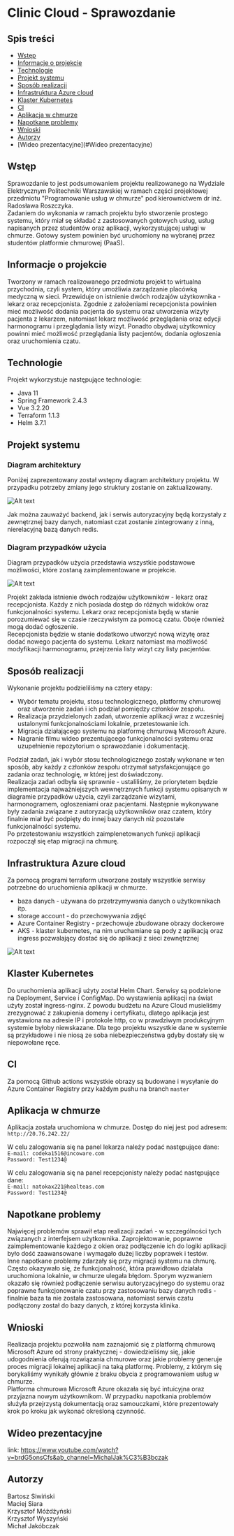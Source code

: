 # Clinic Cloud - Sprawozdanie

## Spis treści

* [Wstęp](#wstęp)
* [Informacje o projekcie](#informacje-o-projekcie)
* [Technologie](#technologie)
* [Projekt systemu](#projekt-systemu)
* [Sposób realizacji](#sposób-realizacji)
* [Infrastruktura Azure cloud](#infrastruktura-azure-cloud)
* [Klaster Kubernetes](#klaster-kubernetes)
* [CI](#ci)
* [Aplikacja w chmurze](#aplikacja-w-chmurze)
* [Napotkane problemy](#napotkane-problemy)
* [Wnioski](#wnioski)
* [Autorzy](#autorzy)
* [Wideo prezentacyjne](#Wideo prezentacyjne)

## Wstęp
Sprawozdanie to jest podsumowaniem projektu realizowanego na Wydziale Elektrycznym Politechniki Warszawskiej w ramach części projektowej przedmiotu "Programowanie usług w chmurze" pod kierownictwem dr inż. Radosława Roszczyka.  
Zadaniem do wykonania w ramach projektu było stworzenie prostego systemu, który miał sę składać z zastosowanych gotowych usług, usług napisanych przez studentów oraz aplikacji, wykorzystującej usługi w chmurze. Gotowy system powinien być uruchomiony na wybranej przez studentów platformie chmurowej (PaaS).

## Informacje o projekcie
Tworzony w ramach realizowanego przedmiotu projekt to wirtualna przychodnia, czyli system, który umożliwia zarządzanie placówką medyczną w sieci. Przewiduje on istnienie dwóch rodzajów użytkownika - lekarz oraz recepcjonista. Zgodnie z założeniami recepcjonista powinien mieć możliwość dodania pacjenta do systemu oraz utworzenia wizyty pacjenta z lekarzem, natomiast lekarz możliwość przeglądania oraz edycji harmonogramu i przeglądania listy wizyt. Ponadto obydwaj użytkownicy powinni mieć możliwość przeglądania listy pacjentów, dodania ogłoszenia oraz uruchomienia czatu.

## Technologie
Projekt wykorzystuje następujące technologie:
* Java 11
* Spring Framework 2.4.3
* Vue 3.2.20
* Terraform 1.1.3
* Helm 3.7.1

## Projekt systemu
### Diagram architektury
Poniżej zaprezentowany został wstępny diagram architektury projektu. W przypadku potrzeby zmiany jego struktury zostanie on zaktualizowany.

![Alt text](utils/diagram-architektury.png?raw=true "Diagram architektury")

Jak można zauważyć backend, jak i serwis autoryzacyjny będą korzystały z zewnętrznej bazy danych, natomiast czat zostanie zintegrowany z inną, nierelacyjną bazą danych redis.

### Diagram przypadków użycia
Diagram przypadków użycia przedstawia wszystkie podstawowe możliwości, które zostaną zaimplementowane w projekcie.

![Alt text](utils/diagram-przypadkow-uzycia.png?raw=true "Diagram przypadków użycia")

Projekt zakłada istnienie dwóch rodzajów użytkowników - lekarz oraz recepcjonista. Każdy z nich posiada dostęp do różnych widoków oraz funkcjonalności systemu. Lekarz oraz recepcjonista będą w stanie porozumiewać się w czasie rzeczywistym za pomocą czatu. Oboje również mogą dodać ogłoszenie.  
Recepcjonista będzie w stanie dodatkowo utworzyć nową wizytę oraz dodać nowego pacjenta do systemu. Lekarz natomiast ma możliwość modyfikacji harmonogramu, przejrzenia listy wizyt czy listy pacjentów.

## Sposób realizacji

Wykonanie projektu podzieliliśmy na cztery etapy:
* Wybór tematu projektu, stosu technologicznego, platformy chmurowej oraz utworzenie zadań i ich podział pomiędzy członków zespołu.
* Realizacja przydzielonych zadań, utworzenie aplikacji wraz z wcześniej ustalonymi funkcjonalnościami lokalnie, przetestowanie ich.
* Migracja działającego systemu na platformę chmurową Microsoft Azure.
* Nagranie filmu wideo prezentującego funkcjonalności systemu oraz uzupełnienie repozytorium o sprawozdanie i dokumentację.

Podział zadań, jak i wybór stosu technologicznego zostały wykonane w ten sposób, aby każdy z członków zespołu otrzymał satysfakcjonujące go zadania oraz technologię, w której jest doświadczony.  
Realizacja zadań odbyła się sprawnie - ustaliliśmy, że priorytetem będzie implementacja najważniejszych wewnętrznych funkcji systemu opisanych w diagramie przypadków użycia, czyli zarządzanie wizytami, harmonogramem, ogłoszeniami oraz pacjentami. Następnie wykonywane były zadania związane z autoryzacją użytkowników oraz czatem, który finalnie miał być podpięty do innej bazy danych niż pozostałe funkcjonalności systemu.  
Po przetestowaniu wszystkich zaimplenetowanych funkcji aplikacji rozpoczął się etap migracji na chmurę.  

## Infrastruktura Azure cloud

Za pomocą programi terraform utworzone zostały wszystkie serwisy potrzebne do uruchomienia aplikacji w chmurze.

- baza danych - używana do przetrzymywania danych o użytkownikach itp.
- storage account - do przechowywania zdjęć
- Azure Container Registry - przechowuje zbudowane obrazy dockerowe
- AKS - klaster kubernetes, na nim uruchamiane są pody z aplikacją oraz ingress pozwalający dostać się do aplikacji z sieci zewnętrznej

![Alt text](utils/azure_services.png?raw=true "elementy stworzone na Azure za pomocą terraforma")

## Klaster Kubernetes

Do uruchomienia aplikacji użyty został Helm Chart. Serwisy są podzielone na Deployment, Service i ConfigMap. Do wystawienia aplikacji na świat użyty został ingress-nginx. Z powodu budżetu na Azure Cloud musieliśmy zrezygnować z zakupienia domeny i certyfikatu, dlatego aplikacja jest wystawiona na adresie IP i protokole http, co w prawdziwym produkcyjnym systemie byłoby niewskazane. Dla tego projektu wszystkie dane w systemie są przykładowe i nie niosą ze soba niebezpieczeństwa gdyby dostały się w niepowołane ręce.

## CI

Za pomocą Github actions wszystkie obrazy są budowane i wysyłanie do Azure Container Registry przy każdym pushu na branch `master`

## Aplikacja w chmurze
Aplikacja została uruchomiona w chmurze. Dostęp do niej jest pod adresem:  
`http://20.76.242.22/  `  

W celu zalogowania się na panel lekarza należy podać następujące dane:  
`E-mail: codeka1516@incoware.com`   
`Password: Test1234@`  

W celu zalogowania się na panel recepcjonisty należy podać następujące dane:  
`E-mail: natokax221@healteas.com`  
`Password: Test1234@`

## Napotkane problemy

Najwięcej problemów sprawił etap realizacji zadań - w szczególności tych związanych z interfejsem użytkownika. Zaprojektowanie, poprawne zaimplementowanie każdego z okien oraz podłączenie ich do logiki aplikacji było dość zaawansowane i wymagało dużej liczby poprawek i testów.  
Inne napotkane problemy zdarzały się przy migracji systemu na chmurę. Często okazywało się, że funkcjonalność, która prawidłowo działała uruchomiona lokalnie, w chmurze ulegała błędom. Sporym wyzwaniem okazało się również podłączenie serwisu autoryzacyjnego do systemu oraz poprawne funkcjonowanie czatu przy zastosowaniu bazy danych redis - finalnie baza ta nie została zastosowana, natomiast serwis czatu podłączony został do bazy danych, z której korzysta klinika.
## Wnioski

Realizacja projektu pozwoliła nam zaznajomić się z platformą chmurową Microsoft Azure od strony praktycznej - dowiedzieliśmy się, jakie udogodnienia oferują rozwiązania chmurowe oraz jakie problemy generuje proces migracji lokalnej aplikacji na taką platformę. Problemy, z którym się borykaliśmy wynikały głównie z braku obycia z programowaniem usług w chmurze.  
Platforma chmurowa Microsoft Azure okazała się być intuicyjna oraz przyjazna nowym użytkownikom. W przypadku napotkania problemów służyła przejrzystą dokumentacją oraz samouczkami, które prezentowały krok po kroku jak wykonać określoną czynność.

## Wideo prezentacyjne

link: https://www.youtube.com/watch?v=brdG5onsCfs&ab_channel=MichalJak%C3%B3bczak

## Autorzy

Bartosz Siwiński  
Maciej Siara  
Krzysztof Móżdżyński  
Krzysztof Wyszyński  
Michał Jakóbczak


